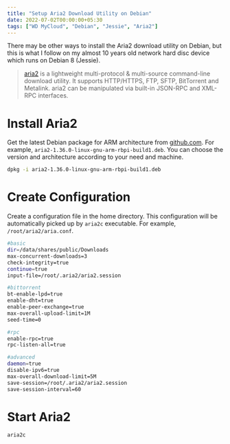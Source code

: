 ```yaml
---
title: "Setup Aria2 Download Utility on Debian"
date: 2022-07-02T00:00:00+05:30
tags: ["WD MyCloud", "Debian", "Jessie", "Aria2"]
---
```


There may be other ways to install the Aria2 download utility on Debian, but this is what I follow on my almost 10 years old network hard disc device which runs on Debian 8 (Jessie).

> [aria2](https://aria2.github.io/) is a lightweight multi-protocol & multi-source command-line download utility. It supports HTTP/HTTPS, FTP, SFTP, BitTorrent and Metalink. aria2 can be manipulated via built-in JSON-RPC and XML-RPC interfaces.

# Install Aria2
Get the latest Debian package for ARM architecture from [github.com](https://github.com/q3aql/aria2-static-builds/releases). For example, `aria2-1.36.0-linux-gnu-arm-rbpi-build1.deb`. You can choose the version and architecture according to your need and machine.

```bash
dpkg -i aria2-1.36.0-linux-gnu-arm-rbpi-build1.deb
```

# Create Configuration
Create a configuration file in the home directory. This configuration will be automatically picked up by `aria2c` executable. For example, `/root/aria2/aria.conf`.

```bash
#basic
dir=/data/shares/public/Downloads
max-concurrent-downloads=3
check-integrity=true
continue=true
input-file=/root/.aria2/aria2.session

#bittorrent
bt-enable-lpd=true
enable-dht=true
enable-peer-exchange=true
max-overall-upload-limit=1M
seed-time=0

#rpc
enable-rpc=true
rpc-listen-all=true

#advanced
daemon=true
disable-ipv6=true
max-overall-download-limit=5M
save-session=/root/.aria2/aria2.session
save-session-interval=60
```

# Start Aria2
```bash
aria2c
```